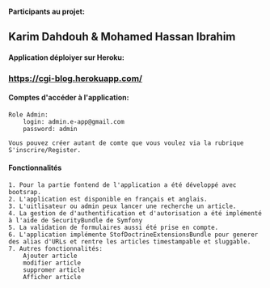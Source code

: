 #### Participants au projet:
 ## Karim Dahdouh & Mohamed Hassan Ibrahim
 

#### Application déploiyer sur Heroku: 
 ### https://cgi-blog.herokuapp.com/

#### Comptes d'accéder à l'application:
	Role Admin:
		login: admin.e-app@gmail.com
		password: admin
		
	Vous pouvez créer autant de comte que vous voulez via la rubrique S'inscrire/Register.

#### Fonctionnalités
	1. Pour la partie fontend de l'application a été développé avec bootsrap.
	2. L'application est disponible en français et anglais.
	3. L'uitlisateur ou admin peux lancer une recherche un article.
	4. La gestion de d'authentification et d'autorisation a été implémenté à l'aide de SecurityBundle de Symfony
	5. La validation de formulaires aussi été prise en compte.
	6. L'application implémente StofDoctrineExtensionsBundle pour generer des alias d'URLs et rentre les articles timestampable et sluggable.
	7. Autres fonctionnalités:
		Ajouter article
		modifier article
		suppromer article
		Afficher article 
	

	
	
